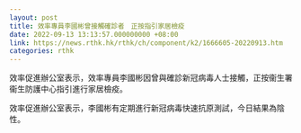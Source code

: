 ```yaml
---
layout: post
title: 效率專員李國彬曾接觸確診者　正按指引家居檢疫
date: 2022-09-13 13:13:57.000000000 +08:00
link: https://news.rthk.hk/rthk/ch/component/k2/1666605-20220913.htm
categories: rthk
---
```


效率促進辦公室表示，效率專員李國彬因曾與確診新冠病毒人士接觸，正按衞生署衞生防護中心指引進行家居檢疫。

效率促進辦公室表示，李國彬有定期進行新冠病毒快速抗原測試，今日結果為陰性。
